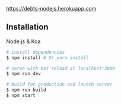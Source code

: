 https://debts-nodejs.herokuapp.com

## Installation

Node.js & Koa

``` bash
# install dependencies
$ npm install # Or yarn install

# serve with hot reload at localhost:3000
$ npm run dev

# build for production and launch server
$ npm run build
$ npm start
